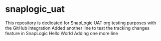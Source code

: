 # snaplogic_uat
This repository is dedicated for SnapLogic UAT org testing purposes with the GitHub integration
Added another line to test the tracking changes feature in SnapLogic
Hello World
Adding one more line
